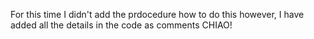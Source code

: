For this time I didn't add the prdocedure how to do this however, I have added all the details in the code as comments CHIAO!
